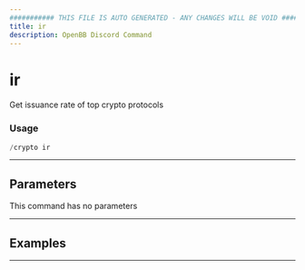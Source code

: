 ```yaml
---
########### THIS FILE IS AUTO GENERATED - ANY CHANGES WILL BE VOID ###########
title: ir
description: OpenBB Discord Command
---
```


# ir

Get issuance rate of top crypto protocols

### Usage

```python wordwrap
/crypto ir
```

---

## Parameters

This command has no parameters



---

## Examples


---
